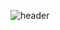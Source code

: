 ![header](https://capsule-render.vercel.app/api?type=Waving&color=4898ff&height=200&section=header&text=DUSLOOP&fontColor=ffffff&fontSize=50&animation=fadeIn&fontAlignY=40)
